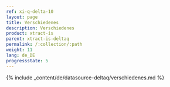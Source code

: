 ```yaml
---
ref: xi-q-delta-10
layout: page
title: Verschiedenes
description: Verschiedenes
product: xtract-is
parent: xtract-is-deltaq
permalink: /:collection/:path
weight: 11
lang: de_DE
progressstate: 5
---
```


{% include _content/de/datasource-deltaq/verschiedenes.md %}
